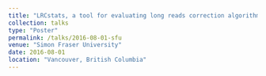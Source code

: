 ```yaml
---
title: "LRCstats, a tool for evaluating long reads correction algorithms"
collection: talks
type: "Poster"
permalink: /talks/2016-08-01-sfu
venue: "Simon Fraser University"
date: 2016-08-01
location: "Vancouver, British Columbia"
---
```

